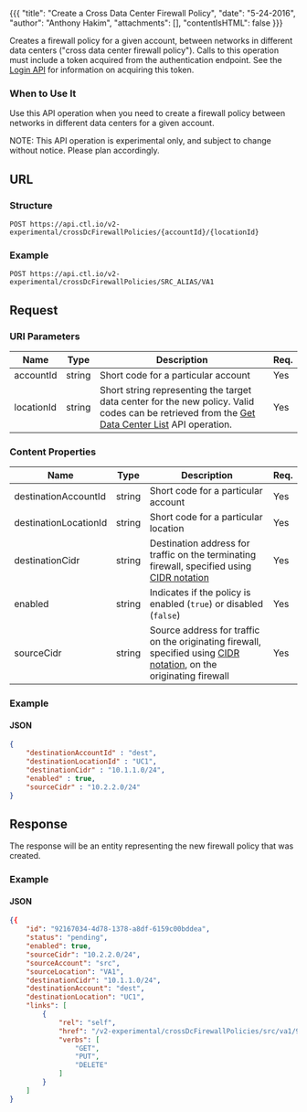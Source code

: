 {{{
  "title": "Create a Cross Data Center Firewall Policy",
  "date": "5-24-2016",
  "author": "Anthony Hakim",
  "attachments": [],
  "contentIsHTML": false
}}}

Creates a firewall policy for a given account, between networks in different data centers ("cross data center firewall policy"). Calls to this operation must include a token acquired from the authentication endpoint. See the [Login API](https://www.ctl.io/api-docs/v2/#authentication-login) for information on acquiring this token.

### When to Use It

Use this API operation when you need to create a firewall policy between networks in different data centers for a given account.

  NOTE: This API operation is experimental only, and subject to change without notice. Please plan accordingly.

## URL

### Structure

    POST https://api.ctl.io/v2-experimental/crossDcFirewallPolicies/{accountId}/{locationId}

### Example

    POST https://api.ctl.io/v2-experimental/crossDcFirewallPolicies/SRC_ALIAS/VA1

## Request

### URI Parameters

| Name | Type | Description | Req. |
| --- | --- | --- | --- |
| accountId | string | Short code for a particular account | Yes |
| locationId | string | Short string representing the target data center for the new policy. Valid codes can be retrieved from the [Get Data Center List](https://www.ctl.io/api-docs/v2/#data-centers-get-data-center) API operation. | Yes |

### Content Properties

| Name | Type | Description | Req. |
| --- | --- | --- | --- |
| destinationAccountId | string | Short code for a particular account | Yes |
| destinationLocationId | string | Short code for a particular location | Yes |
| destinationCidr | string | Destination address for traffic on the terminating firewall, specified using [CIDR notation](http://en.wikipedia.org/wiki/Classless_Inter-Domain_Routing) | Yes |
| enabled | string | Indicates if the policy is enabled (`true`) or disabled (`false`) | Yes |
| sourceCidr | string | Source address for traffic on the originating firewall, specified using [CIDR notation](http://en.wikipedia.org/wiki/Classless_Inter-Domain_Routing), on the originating firewall | Yes |

### Example

#### JSON
```json
{
    "destinationAccountId" : "dest",
    "destinationLocationId" : "UC1",
    "destinationCidr" : "10.1.1.0/24",
    "enabled" : true,
    "sourceCidr" : "10.2.2.0/24"
}
```

## Response

The response will be an entity representing the new firewall policy that was created.

### Example

#### JSON
```json
{{
    "id": "92167034-4d78-1378-a8df-6159c00bddea",
    "status": "pending",
    "enabled": true,
    "sourceCidr": "10.2.2.0/24",
    "sourceAccount": "src",
    "sourceLocation": "VA1",
    "destinationCidr": "10.1.1.0/24",
    "destinationAccount": "dest",
    "destinationLocation": "UC1",
    "links": [
        {
            "rel": "self",
            "href": "/v2-experimental/crossDcFirewallPolicies/src/va1/92167034-4d78-1378-a8df-6159c00bddea",
            "verbs": [
                "GET",
                "PUT",
                "DELETE"
            ]
        }
    ]
}
```
